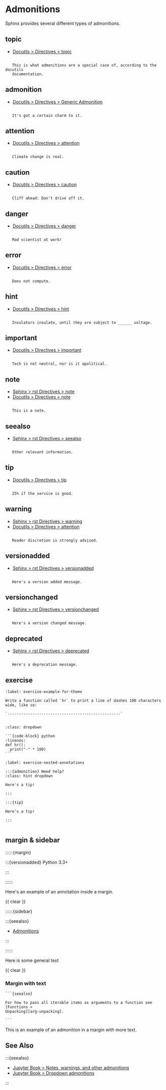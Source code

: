 Admonitions
===========

Sphinx provides several different types of admonitions.

topic
-----

* [Docutils > Directives > topic](https://docutils.sourceforge.io/docs/ref/rst/directives.html#topic)

```{topic} This is a topic.

   This is what admonitions are a special case of, according to the docutils
   documentation.
```

admonition
----------

* [Docutils > Directives > Generic Admonition](https://docutils.sourceforge.io/docs/ref/rst/directives.html#generic-admonition)

```{admonition} The one with the custom titles

   It's got a certain charm to it.
```

attention
---------

* [Docutils > Directives > attention](https://docutils.sourceforge.io/docs/ref/rst/directives.html#attention)

```{attention}

   Climate change is real.
```

caution
-------

* [Docutils > Directives > caution](https://docutils.sourceforge.io/docs/ref/rst/directives.html#caution)

```{caution}

   Cliff ahead: Don't drive off it.
```

danger
------

* [Docutils > Directives > danger](https://docutils.sourceforge.io/docs/ref/rst/directives.html#danger)

```{danger}

   Mad scientist at work!
```

error
-----

* [Docutils > Directives > error](https://docutils.sourceforge.io/docs/ref/rst/directives.html#error)

```{error}

   Does not compute.
```

hint
----

* [Docutils > Directives > hint](https://docutils.sourceforge.io/docs/ref/rst/directives.html#hint)

```{hint}

   Insulators insulate, until they are subject to ______ voltage.
```

important
---------

* [Docutils > Directives > important](https://docutils.sourceforge.io/docs/ref/rst/directives.html#important)

```{important}

   Tech is not neutral, nor is it apolitical.
```

note
----

* [Sphinx > rst Directives > note](https://www.sphinx-doc.org/en/master/usage/restructuredtext/directives.html#directive-note)
* [Docutils > Directives > note](https://docutils.sourceforge.io/docs/ref/rst/directives.html#note)

```{note}

   This is a note.
```

seealso
-------

* [Sphinx > rst Directives > seealso](https://www.sphinx-doc.org/en/master/usage/restructuredtext/directives.html#directive-seealso)

```{seealso}

   Other relevant information.
```

tip
---

* [Docutils > Directives > tip](https://docutils.sourceforge.io/docs/ref/rst/directives.html#tip)

```{tip}

   25% if the service is good.
```

warning
-------

* [Sphinx > rst Directives > warning](https://www.sphinx-doc.org/en/master/usage/restructuredtext/directives.html#directive-warning)
* [Docutils > Directives > attention](https://docutils.sourceforge.io/docs/ref/rst/directives.html#warning)

```{warning}

   Reader discretion is strongly advised.
```

versionadded
------------

* [Sphinx > rst Directives > versionadded](https://www.sphinx-doc.org/en/master/usage/restructuredtext/directives.html#directive-versionadded)

```{versionadded} v0.1.1

   Here's a version added message.
```

versionchanged
--------------

* [Sphinx > rst Directives > versionchanged](https://www.sphinx-doc.org/en/master/usage/restructuredtext/directives.html#directive-versionchanged)

```{versionchanged} v0.1.1

   Here's a version changed message.
```

deprecated
----------

* [Sphinx > rst Directives > deprecated](https://www.sphinx-doc.org/en/master/usage/restructuredtext/directives.html#directive-deprecated)

```{deprecated} v0.1.1

   Here's a deprecation message.
```

exercise
--------

```{exercise} Write HR Function
:label: exercise-example-for-theme

Write a function called `hr` to print a line of dashes 100 characters wide, like so:

`--------------------------------------------------`


```

`````{solution} exercise-example-for-theme
:class: dropdown

```{code-block} python
:linenos:
def hr():
  print("-" * 100)
```

`````

```{exercise} Nested Annotations
:label: exercise-nested-annotations

:::{admonition} Need help?
:class: hint dropdown

Here's a tip!

:::

:::{tip}

Here's a tip!

:::


```

margin & sidebar
----------------

::::::{margin}

:::{versionadded} Python 3.3+

:::

::::::

Here's an example of an annotation inside a margin.

{{ clear }}

::::::{sidebar}

:::{seealso}

* [Admonitions](https://shibuya.lepture.com/writing/admonition/)

:::

::::::

Here is some general text

{{ clear }}

### Margin with text

`````{margin}
```{seealso}

For how to pass all iterable items as arguments to a function see [Functions >
Unpacking][arg-unpacking].

```

`````

This is an example of an admonition in a margin with more text.

See Also
--------

:::{seealso}

* [Jupyter Book > Notes, warnings, and other admonitions](https://jupyterbook.org/en/stable/content/content-blocks.html#notes-warnings-and-other-admonitions)
* [Jupyter Book > Dropdown admonitions](https://jupyterbook.org/en/stable/content/components.html#dropdown-admonitions)

:::
